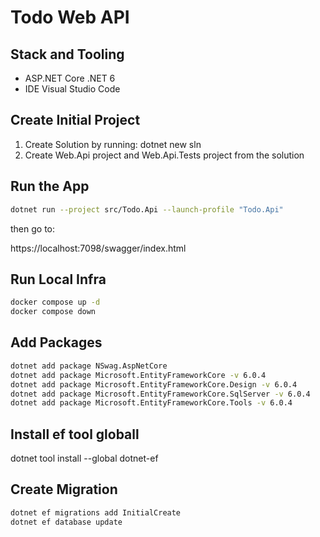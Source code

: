 # Todo Web API

## Stack and Tooling

- ASP.NET Core .NET 6
- IDE Visual Studio Code

## Create Initial Project

1. Create Solution by running:
    dotnet new sln
2. Create Web.Api project and Web.Api.Tests project from the solution

## Run the App

```bash
dotnet run --project src/Todo.Api --launch-profile "Todo.Api"
```
then go to:

https://localhost:7098/swagger/index.html

## Run Local Infra

```bash
docker compose up -d
docker compose down
```

## Add Packages

```bash
dotnet add package NSwag.AspNetCore
dotnet add package Microsoft.EntityFrameworkCore -v 6.0.4
dotnet add package Microsoft.EntityFrameworkCore.Design -v 6.0.4
dotnet add package Microsoft.EntityFrameworkCore.SqlServer -v 6.0.4
dotnet add package Microsoft.EntityFrameworkCore.Tools -v 6.0.4
```

## Install ef tool globall
dotnet tool install --global dotnet-ef

## Create Migration

```bash
dotnet ef migrations add InitialCreate
dotnet ef database update
```